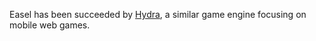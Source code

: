Easel has been succeeded by [Hydra](http://github.com/aduros/hydra), a similar game engine focusing on mobile web games.
